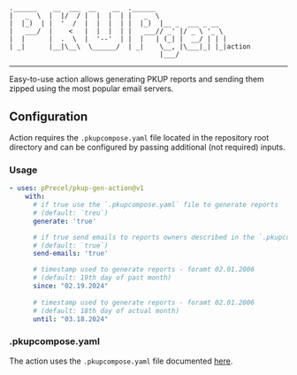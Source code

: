 #

``` text
.______    __  ___  __    __  .______
|   _  \  |  |/  / |  |  |  | |   _  \
|  |_)  | |  '  /  |  |  |  | |  |_)  |__ _  ___ _ __
|   ___/  |    <   |  |  |  | |   ___// _' |/ _ \ '_ \
|  |      |  .  \  |  '--'  | |  |   | (_| |  __/ | | |
| _|      |__|\__\  \______/  | _|    \__, |\___|_| |_|action
                                      |___/
```

---

Easy-to-use action allows generating PKUP reports and sending them zipped using the most popular email servers.

## Configuration

Action requires the `.pkupcompose.yaml` file located in the repository root directory and can be configured by passing additional (not required) inputs.

### Usage

```yaml
- uses: pPrecel/pkup-gen-action@v1
    with:
      # if true use the `.pkupcompose.yaml` file to generate reports
      # (default: `treu`)
      generate: 'true'

      # if true send emails to reports owners described in the `.pkupcompose.yaml` file (under the `.reports[].email` fields)
      # (default: `true`)
      send-emails: 'true'

      # timestamp used to generate reports - foramt 02.01.2006
      # (default: 19th day of past month)
      since: "02.19.2024"
      
      # timestamp used to generate reports - foramt 02.01.2006
      # (default: 18th day of actual month)
      until: "03.18.2024"
```

### .pkupcompose.yaml

The action uses the `.pkupcompose.yaml` file documented [here](https://github.com/pPrecel/pkup-gen/tree/main/examples/compose-and-send).
